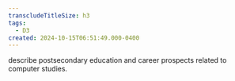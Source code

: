 ```yaml
---
transcludeTitleSize: h3
tags:
  - D3
created: 2024-10-15T06:51:49.000-0400
---
```

describe postsecondary education and career prospects related to computer studies.